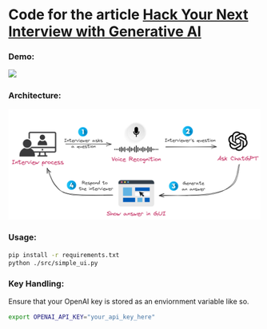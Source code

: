 # Code for the article **[Hack Your Next Interview with Generative AI](https://slgero.medium.com/hack-your-next-interview-with-generative-ai-fb8c8bc3cbce)**

### Demo:
![](static/interview_gif.gif)

### Architecture:
![](static/logo.png)

### Usage:
```sh
pip install -r requirements.txt
python ./src/simple_ui.py
```

### Key Handling:

Ensure that your OpenAI key is stored as an enviornment variable like so. 

```sh
export OPENAI_API_KEY="your_api_key_here"
```